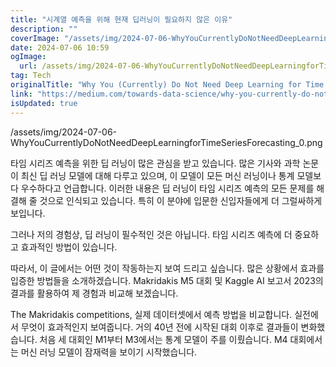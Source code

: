 ```yaml
---
title: "시계열 예측을 위해 현재 딥러닝이 필요하지 않은 이유"
description: ""
coverImage: "/assets/img/2024-07-06-WhyYouCurrentlyDoNotNeedDeepLearningforTimeSeriesForecasting_0.png"
date: 2024-07-06 10:59
ogImage: 
  url: /assets/img/2024-07-06-WhyYouCurrentlyDoNotNeedDeepLearningforTimeSeriesForecasting_0.png
tag: Tech
originalTitle: "Why You (Currently) Do Not Need Deep Learning for Time Series Forecasting"
link: "https://medium.com/towards-data-science/why-you-currently-do-not-need-deep-learning-for-time-series-forecasting-0de57f2bc0ed"
isUpdated: true
---
```






/assets/img/2024-07-06-WhyYouCurrentlyDoNotNeedDeepLearningforTimeSeriesForecasting_0.png

타임 시리즈 예측을 위한 딥 러닝이 많은 관심을 받고 있습니다. 많은 기사와 과학 논문이 최신 딥 러닝 모델에 대해 다루고 있으며, 이 모델이 모든 머신 러닝이나 통계 모델보다 우수하다고 언급합니다. 이러한 내용은 딥 러닝이 타임 시리즈 예측의 모든 문제를 해결해 줄 것으로 인식되고 있습니다. 특히 이 분야에 입문한 신입자들에게 더 그럴싸하게 보입니다.

그러나 저의 경험상, 딥 러닝이 필수적인 것은 아닙니다. 타임 시리즈 예측에 더 중요하고 효과적인 방법이 있습니다.

따라서, 이 글에서는 어떤 것이 작동하는지 보여 드리고 싶습니다. 많은 상황에서 효과를 입증한 방법들을 소개하겠습니다. Makridakis M5 대회 및 Kaggle AI 보고서 2023의 결과를 활용하여 제 경험과 비교해 보겠습니다.

<div class="content-ad"></div>

The Makridakis competitions, 실제 데이터셋에서 예측 방법을 비교합니다. 실전에서 무엇이 효과적인지 보여줍니다. 거의 40년 전에 시작된 대회 이후로 결과들이 변화했습니다. 처음 세 대회인 M1부터 M3에서는 통계 모델이 주를 이뤘습니다. M4 대회에서는 머신 러닝 모델이 잠재력을 보이기 시작했습니다.